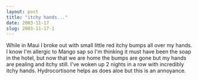 ```yaml
---
layout: post
title: "itchy hands..."
date: 2003-11-17
slug: 2003-11-17-1
---
```


While in Maui I broke out with small little red itchy bumps all over my hands.  I know I&apos;m allergic to Mango sap so I&apos;m thinking it must have been the soap in the hotel, but now that we are home the bumps are gone but my hands are pealing and itchy still.  I&apos;ve woken up 2 nights in a row with incredibly itchy hands. Hydrocortisone helps as does aloe but this is an annoyance.


